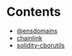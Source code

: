 

# Contents
- [@ensdomains](/src/vendor/@ensdomains)
- [chainlink](/src/vendor/chainlink)
- [solidity-cborutils](/src/vendor/solidity-cborutils)
